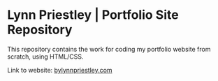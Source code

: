 <h1>Lynn Priestley | Portfolio Site Repository</h1>

This repository contains the work for coding my portfolio website from scratch, using HTML/CSS.

Link to website: [bylynnpriestley.com](bylynnpriestley.com)
